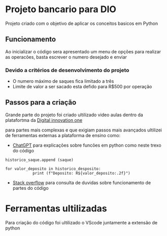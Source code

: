 # Projeto bancario para DIO

Projeto criado com o objetivo de aplicar os conceitos basicos em Python

## Funcionamento

Ao inicializar o código sera apresentado um menu de opções para realizar as operacões, basta escrever o numero desejado e enviar

### Devido a critérios de desenvolvimento do projeto
- O numero máximo de saques fica limitado a três
- Limite de valor a ser sacado esta defido para R$500 por operação

## Passos para a criação 

Grande parte do projeto foi criado ultilizado video aulas dentro da platafortma da [Digital innovation one](https://www.dio.me/br)

para partes mais complexas e que exigiam passos mais avançados ultilizei de ferramentas externas a plataforma de ensino como:

- [ChatGPT](https://chatgpt.com/) para explicações sobre funcões em python como neste trexo do código 
``` 
historico_saque.append (saque)

for valor_deposito in historico_desposito:
            print (f"Deposito: R${valor_deposito:.2f}")

```
- [Stack overflow](https://stackoverflow.com/) para consulta de duvidas sobre funcionamento de partes do código

# Ferramentas ultilizadas 
Para criação do código foi ultilizado o VScode juntamente a extensão de python
